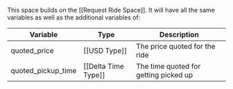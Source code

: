 This space builds on the [[Request Ride Space]]. It will have all the same variables as well as the additional variables of:


| Variable           | Type                | Description                           |
| ------------------ | ------------------- | ------------------------------------- |
| quoted_price       | [[USD Type]]        | The price quoted for the ride         |
| quoted_pickup_time | [[Delta Time Type]] | The time quoted for getting picked up |
